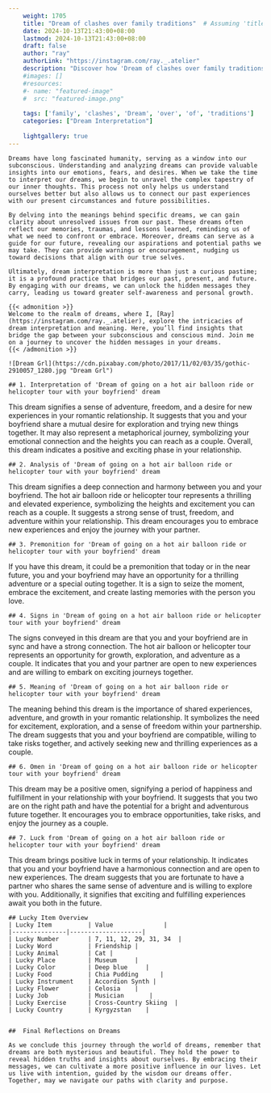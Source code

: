 ```yaml
---
    weight: 1705
    title: "Dream of clashes over family traditions"  # Assuming 'title' column exists
    date: 2024-10-13T21:43:00+08:00
    lastmod: 2024-10-13T21:43:00+08:00
    draft: false
    author: "ray"
    authorLink: "https://instagram.com/ray._.atelier"
    description: "Discover how 'Dream of clashes over family traditions' can interpret your future and uncover its significant meanings in your life."
    #images: []
    #resources:
    #- name: "featured-image"
    #  src: "featured-image.png"
    
    tags: ['family', 'clashes', 'Dream', 'over', 'of', 'traditions']
    categories: ["Dream Interpretation"]
    
    lightgallery: true
---
```

    
    Dreams have long fascinated humanity, serving as a window into our subconscious. Understanding and analyzing dreams can provide valuable insights into our emotions, fears, and desires. When we take the time to interpret our dreams, we begin to unravel the complex tapestry of our inner thoughts. This process not only helps us understand ourselves better but also allows us to connect our past experiences with our present circumstances and future possibilities.
    
    By delving into the meanings behind specific dreams, we can gain clarity about unresolved issues from our past. These dreams often reflect our memories, traumas, and lessons learned, reminding us of what we need to confront or embrace. Moreover, dreams can serve as a guide for our future, revealing our aspirations and potential paths we may take. They can provide warnings or encouragement, nudging us toward decisions that align with our true selves.
    
    Ultimately, dream interpretation is more than just a curious pastime; it is a profound practice that bridges our past, present, and future. By engaging with our dreams, we can unlock the hidden messages they carry, leading us toward greater self-awareness and personal growth.
    
    {{< admonition >}}
    Welcome to the realm of dreams, where I, [Ray](https://instagram.com/ray._.atelier), explore the intricacies of dream interpretation and meaning. Here, you’ll find insights that bridge the gap between your subconscious and conscious mind. Join me on a journey to uncover the hidden messages in your dreams.
    {{< /admonition >}}
    
    ![Dream Grl](https://cdn.pixabay.com/photo/2017/11/02/03/35/gothic-2910057_1280.jpg "Dream Grl")
    
    ## 1. Interpretation of 'Dream of going on a hot air balloon ride or helicopter tour with your boyfriend' dream
    
This dream signifies a sense of adventure, freedom, and a desire for new experiences in your romantic relationship. It suggests that you and your boyfriend share a mutual desire for exploration and trying new things together. It may also represent a metaphorical journey, symbolizing your emotional connection and the heights you can reach as a couple. Overall, this dream indicates a positive and exciting phase in your relationship.
    
    ## 2. Analysis of 'Dream of going on a hot air balloon ride or helicopter tour with your boyfriend' dream
    
This dream signifies a deep connection and harmony between you and your boyfriend. The hot air balloon ride or helicopter tour represents a thrilling and elevated experience, symbolizing the heights and excitement you can reach as a couple. It suggests a strong sense of trust, freedom, and adventure within your relationship. This dream encourages you to embrace new experiences and enjoy the journey with your partner.
    
    ## 3. Premonition for 'Dream of going on a hot air balloon ride or helicopter tour with your boyfriend' dream
    
If you have this dream, it could be a premonition that today or in the near future, you and your boyfriend may have an opportunity for a thrilling adventure or a special outing together. It is a sign to seize the moment, embrace the excitement, and create lasting memories with the person you love.
    
    ## 4. Signs in 'Dream of going on a hot air balloon ride or helicopter tour with your boyfriend' dream
    
The signs conveyed in this dream are that you and your boyfriend are in sync and have a strong connection. The hot air balloon or helicopter tour represents an opportunity for growth, exploration, and adventure as a couple. It indicates that you and your partner are open to new experiences and are willing to embark on exciting journeys together.
    
    ## 5. Meaning of 'Dream of going on a hot air balloon ride or helicopter tour with your boyfriend' dream
    
The meaning behind this dream is the importance of shared experiences, adventure, and growth in your romantic relationship. It symbolizes the need for excitement, exploration, and a sense of freedom within your partnership. The dream suggests that you and your boyfriend are compatible, willing to take risks together, and actively seeking new and thrilling experiences as a couple.
    
    ## 6. Omen in 'Dream of going on a hot air balloon ride or helicopter tour with your boyfriend' dream
    
This dream may be a positive omen, signifying a period of happiness and fulfillment in your relationship with your boyfriend. It suggests that you two are on the right path and have the potential for a bright and adventurous future together. It encourages you to embrace opportunities, take risks, and enjoy the journey as a couple.
    
    ## 7. Luck from 'Dream of going on a hot air balloon ride or helicopter tour with your boyfriend' dream
    
This dream brings positive luck in terms of your relationship. It indicates that you and your boyfriend have a harmonious connection and are open to new experiences. The dream suggests that you are fortunate to have a partner who shares the same sense of adventure and is willing to explore with you. Additionally, it signifies that exciting and fulfilling experiences await you both in the future.
    
    ## Lucky Item Overview
    | Lucky Item          | Value              |
    |---------------|--------------------|
    | Lucky Number        | 7, 11, 12, 29, 31, 34  |
    | Lucky Word          | Friendship |
    | Lucky Animal        | Cat |
    | Lucky Place         | Museum     |
    | Lucky Color         | Deep blue     |
    | Lucky Food          | Chia Pudding      |
    | Lucky Instrument    | Accordion Synth |
    | Lucky Flower        | Celosia    |
    | Lucky Job           | Musician       |
    | Lucky Exercise      | Cross-Country Skiing  |
    | Lucky Country       | Kyrgyzstan    |
    
    
    ##  Final Reflections on Dreams
    
    As we conclude this journey through the world of dreams, remember that dreams are both mysterious and beautiful. They hold the power to reveal hidden truths and insights about ourselves. By embracing their messages, we can cultivate a more positive influence in our lives. Let us live with intention, guided by the wisdom our dreams offer. Together, may we navigate our paths with clarity and purpose.
    